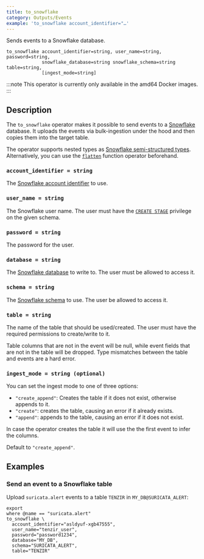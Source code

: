 ```yaml
---
title: to_snowflake
category: Outputs/Events
example: 'to_snowflake account_identifier="…'
---
```


Sends events to a Snowflake database.

```tql
to_snowflake account_identifier=string, user_name=string, password=string,
             snowflake_database=string snowflake_schema=string table=string,
             [ingest_mode=string]
```

:::note
This operator is currently only available in the amd64 Docker images.
:::

## Description

The `to_snowflake` operator makes it possible to send events to a
[Snowflake](https://www.snowflake.com/) database. It uploads the events via
bulk-ingestion under the hood and then copies them into the target table.

The operator supports nested types as [Snowflake semi-structured
types](https://docs.snowflake.com/en/sql-reference/data-types-semistructured).
Alternatively, you can use the [`flatten`](/reference/functions/flatten) function
operator beforehand.

### `account_identifier = string`

The [Snowflake account
identifier](https://docs.snowflake.com/en/user-guide/admin-account-identifier)
to use.

### `user_name = string`

The Snowflake user name. The user must have the [`CREATE
STAGE`](https://docs.snowflake.com/en/sql-reference/sql/create-stage#access-control-requirements)
privilege on the given schema.

### `password = string`

The password for the user.

### `database = string`

The [Snowflake database](https://docs.snowflake.com/en/sql-reference/ddl-database)
to write to. The user must be allowed to access it.

### `schema = string`

The [Snowflake schema](https://docs.snowflake.com/en/sql-reference/ddl-database)
to use. The user be allowed to access it.

### `table = string`

The name of the table that should be used/created. The user must have the required
permissions to create/write to it.

Table columns that are not in the event will be null, while event fields that
are not in the table will be dropped. Type mismatches between the table and
events are a hard error.

### `ingest_mode = string (optional)`

You can set the ingest mode to one of three options:

- `"create_append"`: Creates the table if it does not exist, otherwise
  appends to it.
- `"create"`: creates the table, causing an error if it already exists.
- `"append"`: appends to the table, causing an error if it does not exist.

In case the operator creates the table it will use the the first event to infer
the columns.

Default to `"create_append"`.

## Examples

### Send an event to a Snowflake table

Upload `suricata.alert` events to a table `TENZIR` in `MY_DB@SURICATA_ALERT`:

```tql
export
where @name == "suricata.alert"
to_snowflake \
  account_identifier="asldyuf-xgb47555",
  user_name="tenzir_user",
  password="password1234",
  database="MY_DB",
  schema="SURICATA_ALERT",
  table="TENZIR"
```
